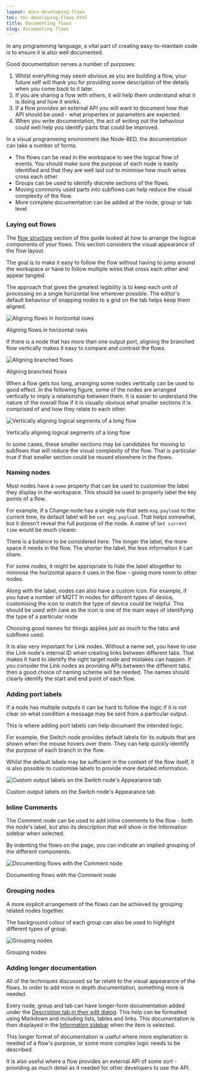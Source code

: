 ```yaml
---
layout: docs-developing-flows
toc: toc-developing-flows.html
title: Documenting flows
slug: documenting flows
---
```


In any programming language, a vital part of creating easy-to-maintain code is to ensure it is also well documented.

Good documentation serves a number of purposes:

1. Whilst everything may seem obvious as you are building a flow, your future self will thank you for providing some description of the details when you come back to it later.
2. If you are sharing a flow with others, it will help them understand what it is doing and how it works.
3. If a flow provides an external API you will want to document how that API should be used - what properties or parameters are expected.
4. When you write documentation, the act of writing out the behaviour could well help you identify parts that could be improved.

In a visual programming environment like Node-RED, the documentation can take a number of forms.

- The flows can be read in the workspace to see the logical flow of events. You should make sure the purpose of each node is easily identified and that they are well laid out to minimise how much wires cross each other.
- Groups can be used to identify discrete sections of the flows.
- Moving commonly used parts into subflows can help reduce the visual complexity of the flow.
- More complete documentation can be added at the node, group or tab level


### Laying out flows

The [flow structure](flow-structure) section of this guide looked at how to arrange the logical components of your flows. This section considers the visual appearance of the flow layout.

The goal is to make it easy to follow the flow without having to jump around the workspace or have to follow multiple wires that cross each other and appear tangled.

The approach that gives the greatest legibility is to keep each unit of processing on a single horizontal line wherever possible. The editor's default behaviour of snapping nodes to a grid on the tab helps keep them aligned.

<div class="figure">
    <img src="./images/node-arrangement.png" alt="Aligning flows in horizontal rows"/>
    <p class="caption">Aligning flows in horizontal rows</p>
</div>

If there is a node that has more than one output port, aligning the branched flow vertically makes it easy to compare and contrast the flows.

<div style="width: 600px" class="figure">
  <img src="images/node-arrangement-sample-align.png" alt="Aligning branched flows">
  <p class="caption">Aligning branched flows</p>
</div>

When a flow gets too long, arranging some nodes vertically can be used to good effect. In the following figure, some of the nodes are arranged vertically to imply a relationship between them. It is easier to understand the nature of the overall flow if it is visually obvious what smaller sections it is comprised of and how they relate to each other.

<div class="figure">
    <img src="./images/node-vertical-arrangement.png" alt="Vertically aligning logical segments of a long flow"/>
    <p class="caption">Vertically aligning logical segments of a long flow</p>
</div>

In some cases, these smaller sections may be candidates for moving to subflows that will reduce the visual complexity of the flow. That is particular true if that smaller section could be reused elsewhere in the flows.

### Naming nodes

Most nodes have a `name` property that can be used to customise the label they display in the workspace. This should be used to properly label the key points of a flow.

For example, if a Change node has a single rule that sets `msg.payload` to the current time, its default label will be `set msg.payload`. That helps somewhat, but it doesn't reveal the full purpose of the node. A name of `Get current time` would be much clearer.

There is a balance to be considered here. The longer the label, the more space it needs in the flow. The shorter the label, the less information it can share.

For some nodes, it might be appropriate to hide the label altogether to minimise the horizontal space it uses in the flow - giving more room to other nodes.

Along with the label, nodes can also have a custom icon. For example, if you have a number of MQTT In nodes for different types of device, customising the icon to match the type of device could be helpful. This should be used with care as the icon is one of the main ways of identifying the type of a particular node

Choosing good names for things applies just as much to the tabs and subflows used.

It is also very important for Link nodes. Without a name set, you have to use the Link node's internal ID when creating links between different tabs. That makes it hard to identify the right target node and mistakes can happen. If you consider the Link nodes as providing APIs between the different tabs, then a good choice of naming scheme will be needed. The names should clearly identify the start and end point of each flow.

### Adding port labels

If a node has multiple outputs it can be hard to follow the logic if it is not clear on what condition a message may be sent from a particular output.

This is where adding port labels can help document the intended logic.

For example, the Switch node provides default labels for its outputs that are shown when the mouse hovers over them. They can help quickly identify the purpose of each branch in the flow.

Whilst the default labels may be sufficient in the context of the flow itself, it is also possible to customise labels to provide more detailed information.

<div  class="figure">
  <img src="images/node-output-labels.png" alt="Custom output labels on the Switch node's Appearance tab">
  <p class="caption">Custom output labels on the Switch node's Appearance tab</p>
</div>

### Inline Comments

The Comment node can be used to add inline comments to the flow - both the node's label, but also its description that will show in the Information sidebar when selected.

By indenting the flows on the page, you can indicate an implied grouping of the different components.

<div class="figure">
  <img src="images/comment-nodes.png" alt="Documenting flows with the Comment node">
  <p class="caption">Documenting flows with the Comment node</p>
</div>

### Grouping nodes

A more explicit arrangement of the flows can be achieved by grouping related nodes together.

The background colour of each group can also be used to highlight different types of group.

<div class="figure">
  <img src="images/grouping-nodes.png" alt="Grouping nodes">
  <p class="caption"> Grouping nodes</p>
</div>

### Adding longer documentation

All of the techniques discussed so far relate to the visual appearance of the flows. In order to add more in depth documentation, something more is needed.

Every node, group and tab can have longer-form documentation added under the [Description tab in their edit dialog](/docs/user-guide/editor/workspace/nodes#editing-node-properties). This help can be formatted using Markdown and including lists, tables and links. This documentation is then displayed in the [Information sidebar](/docs/user-guide/editor/sidebar/info) when the item is selected.

This longer format of documentation is useful where more explanation is needed of a flow's purpose, or some more complex logic needs to be described.

It is also useful where a flow provides an external API of some sort - providing as much detail as it needed for other developers to use the API.

